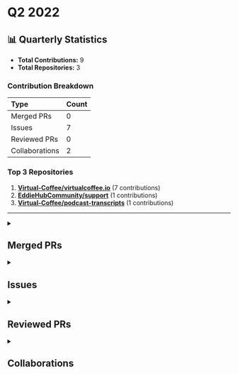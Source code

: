 # Q2 2022

## 📊 Quarterly Statistics

* **Total Contributions:** 9
* **Total Repositories:** 3

### Contribution Breakdown

| Type | Count |
| :--- | :--- |
| Merged PRs | 0 |
| Issues | 7 |
| Reviewed PRs | 0 |
| Collaborations | 2 |

### Top 3 Repositories

1. [**Virtual-Coffee/virtualcoffee.io**](https://github.com/Virtual-Coffee/virtualcoffee.io) (7 contributions)
2. [**EddieHubCommunity/support**](https://github.com/EddieHubCommunity/support) (1 contributions)
3. [**Virtual-Coffee/podcast-transcripts**](https://github.com/Virtual-Coffee/podcast-transcripts) (1 contributions)

---

<details>
  <summary><h2>Merged PRs</h2></summary>
No contribution in this quarter.
</details>

<details>
  <summary><h2>Issues</h2></summary>
<table style='width:100%; table-layout:fixed;'>
  <thead>
    <tr>
      <th style='width:5%;'>No.</th>
      <th style='width:20%;'>Project Name</th>
      <th style='width:20%;'>Title</th>
      <th style='width:35%;'>Description</th>
      <th style='width:20%;'>Date</th>
    </tr>
  </thead>
  <tbody>
    <tr>
      <td>1.</td>
      <td>Virtual-Coffee/virtualcoffee.io</td>
      <td><a href='https://github.com/Virtual-Coffee/virtualcoffee.io/issues/596'>Add guide/note on how to preview page on localhost when receiving TimeoutError</a></td>
      <td>### Is there an existing issue for this?<br><br>- [X] I have searched the existing issues<br><br>### Context for documentation change<br><br>Every time I run `yarn dev`, I get a `TimeoutError - Task timed out after 10.00 seconds` message.<br>Depending on the computer&#39;s speed, I believe some of us encounter the same error.<br>However, we can get around it by adding the path to the targeted page to the localhost after the server runs.<br><br>### Proposed solution<br><br>Add a note about adding the path to the `yarn dev` section at `README.md`. <br><br>### Resources that can help<br><br>_No response_<br><br>### Collaborators<br><br>_No response_<br><br>### Code of Conduct<br><br>- [X] I&#39;ve read the Code of Conduct and understand my responsibilities as a member of the Virtual Coffee community</td>
      <td>2022-06-22</td>
    </tr>
    <tr>
      <td>2.</td>
      <td>Virtual-Coffee/virtualcoffee.io</td>
      <td><a href='https://github.com/Virtual-Coffee/virtualcoffee.io/issues/589'>Add June 2022 newsletter to site</a></td>
      <td>## Issue Context<br><br>Every month, we try to get the newsletter up on the site within a week of emailing it. Currently, we&#39;re moving them over &quot;by hand.&quot;<br><br>## Steps to update<br><br>In the code base, navigate to `src &gt; newsletter &gt; issues` and create a new file `2022-06.jsx`.<br>You can look at the existing newsletters ( `src &gt; newsletter &gt; issues`) as a template.<br><br>Make sure to add it to the index by following the steps in [Newsletters section in our README](https://github.com/Virtual-Coffee/virtualcoffee.io#newsletters) and update the content accordingly based on our email newsletter.<br><br>If you have questions, please let us know. We&#39;re up for pairing if anyone wants to walk through this!</td>
      <td>2022-06-07</td>
    </tr>
    <tr>
      <td>3.</td>
      <td>Virtual-Coffee/virtualcoffee.io</td>
      <td><a href='https://github.com/Virtual-Coffee/virtualcoffee.io/issues/583'>Add developer resources page into member resources </a></td>
      <td>### Is there an existing issue for this?<br><br>- [X] I have searched the existing issues<br><br>### Context for documentation change<br><br>We get recurring questions that have been answered. And we also received valuable resources from our members in our Slack channels.<br><br>### Proposed solution<br><br>Create a page—like &quot;Developer Resources&quot;—to compile the resources that both members and non-members can consume.<br>We can include this page in the Member Resources.<br><br>### Resources that can help<br><br>_No response_<br><br>### Collaborators<br><br>_No response_<br><br>### Code of Conduct<br><br>- [X] I&#39;ve read the Code of Conduct and understand my responsibilities as a member of the Virtual Coffee community</td>
      <td>2022-05-21</td>
    </tr>
    <tr>
      <td>4.</td>
      <td>Virtual-Coffee/virtualcoffee.io</td>
      <td><a href='https://github.com/Virtual-Coffee/virtualcoffee.io/issues/575'>Add May 2022 newsletter to site</a></td>
      <td>## Issue Context<br><br>Every month, we try to get the newsletter up on the site within a week of sending it out. Currently, we&#39;re moving them over &quot;by hand.&quot;<br><br>## Steps to update<br><br>In the code base, navigate to `src &gt; newsletter &gt; issues` and create a new file `2022-05.jsx`.<br>You can look at the existing newsletters ( `src &gt; newsletter &gt; issues`) as a kind of template.<br><br>Make sure to add it to the index by following the steps in [Newsletters section in our README](https://github.com/Virtual-Coffee/virtualcoffee.io#newsletters) and update the content accordingly based on our email newsletter.<br><br>If you have questions, please let us know. We&#39;re up for pairing if anyone wants to walk through this!</td>
      <td>2022-05-10</td>
    </tr>
    <tr>
      <td>5.</td>
      <td>Virtual-Coffee/virtualcoffee.io</td>
      <td><a href='https://github.com/Virtual-Coffee/virtualcoffee.io/issues/568'>Change "Join Virtual Coffee" section</a></td>
      <td>### Is there an existing issue for this?<br><br>- [X] I have searched the existing issues<br><br>### Type of Change<br><br>Edit/Clarification on existing content<br><br>### URL of existing page<br><br>https://virtualcoffee.io/resources/virtual-coffee/join-virtual-coffee<br><br>### Context for content change<br><br>As we are pausing our membership for Virtual Coffee, we need to update the page.<br><br>### Proposed solution<br><br>There are a couple of ways that I can propose:<br>- Change the content of the [How can I join Virtual Coffee?](https://virtualcoffee.io/resources/virtual-coffee/join-virtual-coffee#how-can-i-join-virtual-coffee) section into some sort of announcement like &quot;We are currently pausing our membership ...&quot; and leave the rest of the sections as it is.<br>- Create a new file with an announcement of pausing the membership and provide links to our Guide To Virtual Coffee for members as a sneak peek for non-members, along with our newsletter, Twitter, and email for the public to keep in touch with us.  <br><br>### Resources that can help<br><br>_No response_<br><br>### Collaborators<br><br>@danieltott & @BekahHW, any thoughts?<br><br>I will take this issue after confirmation and get assigned to me.<br>Thank you 😊<br><br>### Code of Conduct<br><br>- [X] I&#39;ve read the Code of Conduct and understand my responsibilities as a member of the Virtual Coffee community</td>
      <td>2022-04-25</td>
    </tr>
    <tr>
      <td>6.</td>
      <td>EddieHubCommunity/support</td>
      <td><a href='https://github.com/EddieHubCommunity/support/issues/3828'>[FEATURE REQUEST] Translate snippet docs to Indonesian</a></td>
      <td>### Description of feature request, idea<br><br>To make PR review snippets more inclusive by having multiple languages.<br><br>### Add (multiple) screenshot links (if applicable)<br><br>_No response_<br><br>### Add any other context about the feature request here<br><br>_No response_</td>
      <td>2022-04-10</td>
    </tr>
    <tr>
      <td>7.</td>
      <td>Virtual-Coffee/virtualcoffee.io</td>
      <td><a href='https://github.com/Virtual-Coffee/virtualcoffee.io/issues/551'>Add April 2022 newsletter to site</a></td>
      <td>## Issue Context<br>Every month, we try to get the newsletter up on the site within a week of sending it out. Currently, we&#39;re moving them over &quot;by hand.&quot;<br><br>You can look at the existing newsletters ( src &gt; newsletter &gt; issues) as a kind of template. The sections are all the same. The content needs to be updated, and sometimes that changes the way things look, for example, your list may have fewer items.<br><br>## Steps to update<br>You can look at the existing newsletters ( src &gt; newsletter &gt; issues) as a kind of template. The sections are all the same. The content needs to be updated, and sometimes that changes the way things look, for example, your list may have fewer items.<br><br>In the code base, navigate to src &gt; newsletter &gt; issues and create a new file 2022-04.njk<br>Add the latest issue using the format from the past issues.<br>If you have questions, please let us know. We&#39;re up for pairing if anyone wants to walk through this!</td>
      <td>2022-04-05</td>
    </tr>
  </tbody>
</table>
</details>

<details>
  <summary><h2>Reviewed PRs</h2></summary>
No contribution in this quarter.
</details>

<details>
  <summary><h2>Collaborations</h2></summary>
<table style='width:100%; table-layout:fixed;'>
  <thead>
    <tr>
      <th style='width:5%;'>No.</th>
      <th style='width:20%;'>Project Name</th>
      <th style='width:20%;'>Title</th>
      <th style='width:35%;'>Description</th>
      <th style='width:20%;'>Date</th>
    </tr>
  </thead>
  <tbody>
    <tr>
      <td>1.</td>
      <td>Virtual-Coffee/podcast-transcripts</td>
      <td><a href='https://github.com/Virtual-Coffee/podcast-transcripts/issues/14'>Fix up SRT issue with episode 1/4</a></td>
      <td>Hey @adiati98 !<br><br>I tried uploading Vic&#39;s episode and got an error.<br><br>So I see two issues going on here:<br><br>One is that we need the time codes to have milliseconds - that&#39;s the value after the comma:<br><br>https://github.com/adiati98/podcast-transcripts/blob/587681af4c7090b02182f66b478152fc9f8f3eef/episodes/1_4.srt#L1436<br><br>So on this line, it should be `00:17:29,012 --&gt; 00:17:30,245`<br><br>I don&#39;t think we need those to be accurate - I&#39;d be fine with you adding `000` to them.<br><br>There was also one line that was missing a `--&gt;`.<br><br>I&#39;ve got these fixed up, I just wanted to let you know 😄 </td>
      <td>2022-05-18</td>
    </tr>
    <tr>
      <td>2.</td>
      <td>Virtual-Coffee/virtualcoffee.io</td>
      <td><a href='https://github.com/Virtual-Coffee/virtualcoffee.io/issues/417'>How to ask for help with code Member Resource</a></td>
      <td>### Issue Context<br><br>We now have a [Member Resources section](https://virtualcoffee.io/resources/) on the site. This would be a great place to add two things: a developer Resources page that links to a section on how to ask for help with your code. <br><br>### Proposed solution<br>- [ ] Add a new folder in resources called `dev`<br>- [ ] In that folder add an index.md file for `Developer Resources`. (You can check the [virtual-coffee index](https://github.com/Virtual-Coffee/virtualcoffee.io/blob/main/src/resources/virtual-coffee/index.md) for an idea of how to do it with updated content for this section.<br>- [ ] Add a `Guide to Asking Questions about Your Code` page called `coding-questions-guide.md`. You can look at [the guide to VC](https://github.com/Virtual-Coffee/virtualcoffee.io/blob/main/src/resources/virtual-coffee/guide-to-vc.md) as an example.<br>     - Use the replies to [discussion 409](https://github.com/Virtual-Coffee/virtualcoffee.io/discussions/409), to create the guide.<br>     - Sections should include `Before asking for help`, `When asking for help`, `Specific to Virtual Coffee`. (Feel free to retitle those, but the content should reflect that, unless you have suggestions for a different organization.<br></td>
      <td>2022-04-08</td>
    </tr>
  </tbody>
</table>
</details>

